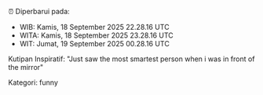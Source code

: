 ⏰ Diperbarui pada:
- WIB: Kamis, 18 September 2025 22.28.16 UTC
- WITA: Kamis, 18 September 2025 23.28.16 UTC
- WIT: Jumat, 19 September 2025 00.28.16 UTC

Kutipan Inspiratif:
"Just saw the most smartest person when i was in front of the mirror"


Kategori: funny

